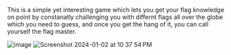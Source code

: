 This is a simple yet interesting game which lets you get your flag knowledge  on point by constanatly challenging you with differnt flags all over the globe  which you need to guess, and once you get the hang of it, you can call yourself the flag master.

![image](https://github.com/suhailajaz/GuessWhichFlag/assets/113661825/ceb2113f-74d1-42e9-be37-8c63afb91393)
![Screenshot 2024-01-02 at 10 37 54 PM](https://github.com/suhailajaz/GuessWhichFlag/assets/113661825/b666a62b-704d-431b-a2a1-775cd7e3b1a9)
